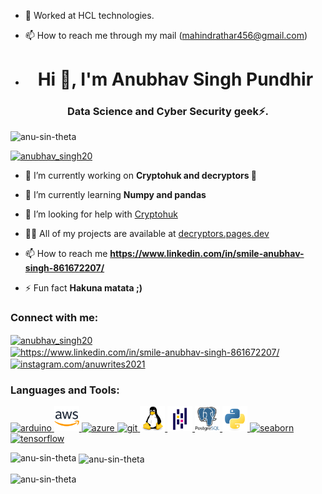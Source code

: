 <!--  👋 Hi, I’m Anubhav Singh
- 👀 I’m interested in tech insights, Data analytics and AI/ML. -->
- 🌱 Worked at HCL technologies.
<!-- - 💞️ I’m looking to collaborate a newbie support. -->
- 📫 How to reach me through my mail (mahindrathar456@gmail.com)
- <h1 align="center">Hi 👋, I'm Anubhav Singh Pundhir</h1>
<h3 align="center">Data Science and Cyber Security geek⚡.</h3>

<p align="left"> <img src="https://komarev.com/ghpvc/?username=anu-sin-theta&label=Profile%20views&color=0e75b6&style=flat" alt="anu-sin-theta" /> </p>

<p align="left"> <a href="https://twitter.com/anubhav_singh20" target="blank"><img src="https://img.shields.io/twitter/follow/anubhav_singh20?logo=twitter&style=for-the-badge" alt="anubhav_singh20" /></a> </p>

- 🔭 I’m currently working on **Cryptohuk and decryptors 🚀**

- 🌱 I’m currently learning **Numpy and pandas**

- 🤝 I’m looking for help with [Cryptohuk](cryptohuk.com)

- 👨‍💻 All of my projects are available at [decryptors.pages.dev](decryptors.pages.dev)

- 📫 How to reach me **https://www.linkedin.com/in/smile-anubhav-singh-861672207/**

- ⚡ Fun fact **Hakuna matata ;)**

<h3 align="left">Connect with me:</h3>
<p align="left">
<a href="https://twitter.com/anubhav_singh20" target="blank"><img align="center" src="https://raw.githubusercontent.com/rahuldkjain/github-profile-readme-generator/master/src/images/icons/Social/twitter.svg" alt="anubhav_singh20" height="30" width="40" /></a>
<a href="https://linkedin.com/in/https://www.linkedin.com/in/smile-anubhav-singh-861672207/" target="blank"><img align="center" src="https://raw.githubusercontent.com/rahuldkjain/github-profile-readme-generator/master/src/images/icons/Social/linked-in-alt.svg" alt="https://www.linkedin.com/in/smile-anubhav-singh-861672207/" height="30" width="40" /></a>
<a href="https://instagram.com/instagram.com/anuwrites2021" target="blank"><img align="center" src="https://raw.githubusercontent.com/rahuldkjain/github-profile-readme-generator/master/src/images/icons/Social/instagram.svg" alt="instagram.com/anuwrites2021" height="30" width="40" /></a>
</p>

<h3 align="left">Languages and Tools:</h3>
<p align="left"> <a href="https://www.arduino.cc/" target="_blank" rel="noreferrer"> <img src="https://cdn.worldvectorlogo.com/logos/arduino-1.svg" alt="arduino" width="40" height="40"/> </a> <a href="https://aws.amazon.com" target="_blank" rel="noreferrer"> <img src="https://raw.githubusercontent.com/devicons/devicon/master/icons/amazonwebservices/amazonwebservices-original-wordmark.svg" alt="aws" width="40" height="40"/> </a> <a href="https://azure.microsoft.com/en-in/" target="_blank" rel="noreferrer"> <img src="https://www.vectorlogo.zone/logos/microsoft_azure/microsoft_azure-icon.svg" alt="azure" width="40" height="40"/> </a> <a href="https://git-scm.com/" target="_blank" rel="noreferrer"> <img src="https://www.vectorlogo.zone/logos/git-scm/git-scm-icon.svg" alt="git" width="40" height="40"/> </a> <a href="https://www.linux.org/" target="_blank" rel="noreferrer"> <img src="https://raw.githubusercontent.com/devicons/devicon/master/icons/linux/linux-original.svg" alt="linux" width="40" height="40"/> </a> <a href="https://pandas.pydata.org/" target="_blank" rel="noreferrer"> <img src="https://raw.githubusercontent.com/devicons/devicon/2ae2a900d2f041da66e950e4d48052658d850630/icons/pandas/pandas-original.svg" alt="pandas" width="40" height="40"/> </a> <a href="https://www.postgresql.org" target="_blank" rel="noreferrer"> <img src="https://raw.githubusercontent.com/devicons/devicon/master/icons/postgresql/postgresql-original-wordmark.svg" alt="postgresql" width="40" height="40"/> </a> <a href="https://www.python.org" target="_blank" rel="noreferrer"> <img src="https://raw.githubusercontent.com/devicons/devicon/master/icons/python/python-original.svg" alt="python" width="40" height="40"/> </a> <a href="https://seaborn.pydata.org/" target="_blank" rel="noreferrer"> <img src="https://seaborn.pydata.org/_images/logo-mark-lightbg.svg" alt="seaborn" width="40" height="40"/> </a> <a href="https://www.tensorflow.org" target="_blank" rel="noreferrer"> <img src="https://www.vectorlogo.zone/logos/tensorflow/tensorflow-icon.svg" alt="tensorflow" width="40" height="40"/> </a> </p>

<p><img align="left" src="https://github-readme-stats.vercel.app/api/top-langs?username=anu-sin-theta&show_icons=true&locale=en&layout=compact" alt="anu-sin-theta" /></p>

<p>&nbsp;<img align="center" src="https://github-readme-stats.vercel.app/api?username=anu-sin-theta&show_icons=true&locale=en" alt="anu-sin-theta" /></p>

<p><img align="center" src="https://github-readme-streak-stats.herokuapp.com/?user=anu-sin-theta&" alt="anu-sin-theta" /></p>


<!---
anu-sin-theta/anu-sin-theta is a ✨ special ✨ repository because its `README.md` (this file) appears on your GitHub profile.
You can click the Preview link to take a look at your changes.
--->
